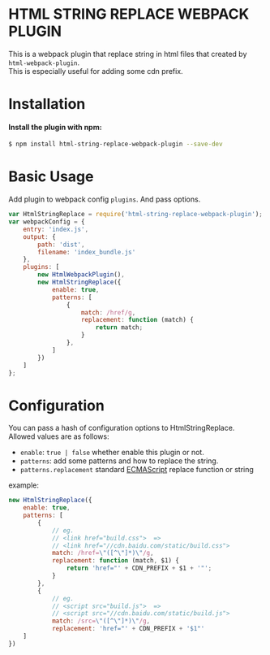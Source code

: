 # HTML STRING REPLACE WEBPACK PLUGIN

This is a webpack plugin that replace string in html files that created by `html-webpack-plugin`.   
This is especially useful for adding some cdn prefix.

# Installation

#### Install the plugin with npm:

```bash
$ npm install html-string-replace-webpack-plugin --save-dev
```

# Basic Usage

Add plugin to webpack config `plugins`. And pass options.

```javascript
var HtmlStringReplace = require('html-string-replace-webpack-plugin');
var webpackConfig = {
    entry: 'index.js',
    output: {
        path: 'dist',
        filename: 'index_bundle.js'
    },
    plugins: [
        new HtmlWebpackPlugin(),
        new HtmlStringReplace({
            enable: true,
            patterns: [
                {
                    match: /href/g,
                    replacement: function (match) {
                        return match;
                    }
                },
            ]
        })
    ]
};
```

# Configuration

You can pass a hash of configuration options to HtmlStringReplace.   
Allowed values are as follows:

- `enable`: `true | false`  whether enable this plugin or not.
- `patterns`: add some patterns and how to replace the string.
- `patterns.replacement` standard [ECMAScript](https://developer.mozilla.org/en-US/docs/Web/JavaScript/Reference/Global_Objects/String/replace) replace function or string

example:
```javascript
new HtmlStringReplace({
    enable: true,
    patterns: [
        {
            // eg.
            // <link href="build.css">  =>
            // <link href="//cdn.baidu.com/static/build.css"> 
            match: /href=\"([^\"]*)\"/g,
            replacement: function (match, $1) {
                return 'href="' + CDN_PREFIX + $1 + '"';
            }
        },
        {
            // eg.
            // <script src="build.js">  =>
            // <script src="//cdn.baidu.com/static/build.js"> 
            match: /src=\"([^\"]*)\"/g,
            replacement: 'href="' + CDN_PREFIX + '$1"'
    ]
})
```
